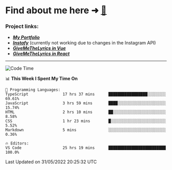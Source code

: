 # Find about me here ➜ [🧑](https://pauabella.dev)

### Project links:
- ***[My Portfolio](https://pauabella.dev)***
- ***[Instafy](https://instafy.me)*** (currently not working due to changes in the Instagram API)
- ***[GiveMeTheLyrics in Vue](https://lyrics.pauabella.dev)***
- ***[GiveMeTheLyrics in React](https://pauabella.dev/GiveMeTheLyrics)***

---
<!--START_SECTION:waka-->
![Code Time](http://img.shields.io/badge/Code%20Time-1%2C112%20hrs%2024%20mins-blue)

📊 **This Week I Spent My Time On** 

```text
💬 Programming Languages: 
TypeScript               17 hrs 37 mins      █████████████████░░░░░░░░   69.61% 
JavaScript               3 hrs 59 mins       ████░░░░░░░░░░░░░░░░░░░░░   15.74% 
HTML                     2 hrs 10 mins       ██░░░░░░░░░░░░░░░░░░░░░░░   8.58% 
CSS                      1 hr 23 mins        █░░░░░░░░░░░░░░░░░░░░░░░░   5.52% 
Markdown                 5 mins              ░░░░░░░░░░░░░░░░░░░░░░░░░   0.36%

🔥 Editors: 
VS Code                  25 hrs 19 mins      █████████████████████████   100.0%

```


 Last Updated on 31/05/2022 20:25:32 UTC
<!--END_SECTION:waka-->
